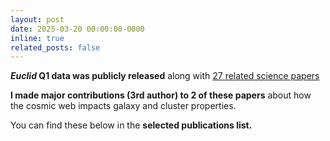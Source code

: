 ```yaml
---
layout: post
date: 2025-03-20 00:00:00-0000
inline: true
related_posts: false
---
```


***Euclid* Q1 data was publicly released** along with [27 related science papers](https://www.cosmos.esa.int/web/euclid/q1-papers)  


**I made major contributions (3rd author) to 2 of these papers** about how the cosmic web impacts galaxy and cluster properties.


You can find these below in the **selected publications list.**